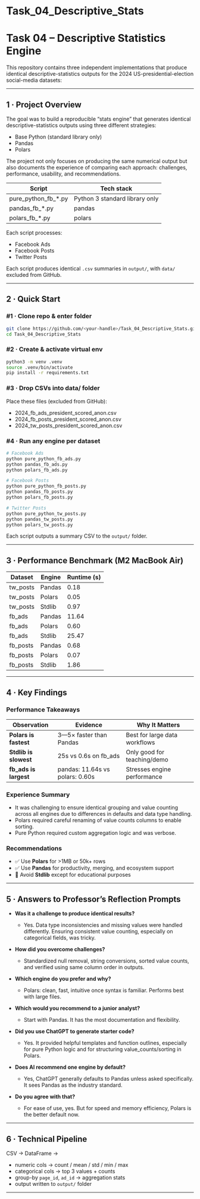 # Task_04_Descriptive_Stats

# Task 04 – Descriptive Statistics Engine

This repository contains three independent implementations that produce identical descriptive-statistics outputs for the 2024 US-presidential-election social-media datasets:

---

## 1 · Project Overview

The goal was to build a reproducible “stats engine” that generates identical descriptive-statistics outputs using three different strategies:

* Base Python (standard library only)
* Pandas
* Polars

The project not only focuses on producing the same numerical output but also documents the experience of comparing each approach: challenges, performance, usability, and recommendations.

| Script                  | Tech stack                     |
| ----------------------- | ------------------------------ |
| pure\_python\_fb\_\*.py | Python 3 standard library only |
| pandas\_fb\_\*.py       | pandas                         |
| polars\_fb\_\*.py       | polars                         |

Each script processes:

* Facebook Ads
* Facebook Posts
* Twitter Posts

Each script produces identical `.csv` summaries in `output/`, with `data/` excluded from GitHub.

---

## 2 · Quick Start

### #1 · Clone repo & enter folder

```bash
git clone https://github.com/<your-handle>/Task_04_Descriptive_Stats.git
cd Task_04_Descriptive_Stats
```

### #2 · Create & activate virtual env

```bash
python3 -m venv .venv
source .venv/bin/activate
pip install -r requirements.txt
```

### #3 · Drop CSVs into data/ folder

Place these files (excluded from GitHub):

* 2024\_fb\_ads\_president\_scored\_anon.csv
* 2024\_fb\_posts\_president\_scored\_anon.csv
* 2024\_tw\_posts\_president\_scored\_anon.csv

### #4 · Run any engine per dataset

```bash
# Facebook Ads
python pure_python_fb_ads.py
python pandas_fb_ads.py
python polars_fb_ads.py

# Facebook Posts
python pure_python_fb_posts.py
python pandas_fb_posts.py
python polars_fb_posts.py

# Twitter Posts
python pure_python_tw_posts.py
python pandas_tw_posts.py
python polars_tw_posts.py
```

Each script outputs a summary CSV to the `output/` folder.

---

## 3 · Performance Benchmark (M2 MacBook Air)

| Dataset   | Engine | Runtime (s) |
| --------- | ------ | ----------- |
| tw\_posts | Pandas | 0.18        |
| tw\_posts | Polars | 0.05        |
| tw\_posts | Stdlib | 0.97        |
| fb\_ads   | Pandas | 11.64       |
| fb\_ads   | Polars | 0.60        |
| fb\_ads   | Stdlib | 25.47       |
| fb\_posts | Pandas | 0.68        |
| fb\_posts | Polars | 0.07        |
| fb\_posts | Stdlib | 1.86        |

---

## 4 · Key Findings

### Performance Takeaways

| Observation            | Evidence                        | Why It Matters                |
| ---------------------- | ------------------------------- | ----------------------------- |
| **Polars is fastest**  | 3—5× faster than Pandas         | Best for large data workflows |
| **Stdlib is slowest**  | 25s vs 0.6s on fb\_ads          | Only good for teaching/demo   |
| **fb\_ads is largest** | pandas: 11.64s vs polars: 0.60s | Stresses engine performance   |

### Experience Summary

* It was challenging to ensure identical grouping and value counting across all engines due to differences in defaults and data type handling.
* Polars required careful renaming of value counts columns to enable sorting.
* Pure Python required custom aggregation logic and was verbose.

### Recommendations

* ✅ Use **Polars** for >1MB or 50k+ rows
* ✅ Use **Pandas** for productivity, merging, and ecosystem support
* 🚫 Avoid **Stdlib** except for educational purposes

---

## 5 · Answers to Professor’s Reflection Prompts

* **Was it a challenge to produce identical results?**

  * Yes. Data type inconsistencies and missing values were handled differently. Ensuring consistent value counting, especially on categorical fields, was tricky.

* **How did you overcome challenges?**

  * Standardized null removal, string conversions, sorted value counts, and verified using same column order in outputs.

* **Which engine do you prefer and why?**

  * Polars: clean, fast, intuitive once syntax is familiar. Performs best with large files.

* **Which would you recommend to a junior analyst?**

  * Start with Pandas. It has the most documentation and flexibility.

* **Did you use ChatGPT to generate starter code?**

  * Yes. It provided helpful templates and function outlines, especially for pure Python logic and for structuring value\_counts/sorting in Polars.

* **Does AI recommend one engine by default?**

  * Yes, ChatGPT generally defaults to Pandas unless asked specifically. It sees Pandas as the industry standard.

* **Do you agree with that?**

  * For ease of use, yes. But for speed and memory efficiency, Polars is the better default now.

---

## 6 · Technical Pipeline

CSV → DataFrame →

* numeric cols → count / mean / std / min / max
* categorical cols → top 3 values + counts
* group-by `page_id`, `ad_id` → aggregation stats
* output written to `output/` folder

---


